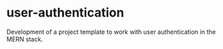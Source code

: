# user-authentication
Development of a project template to work with user authentication in the MERN stack.
